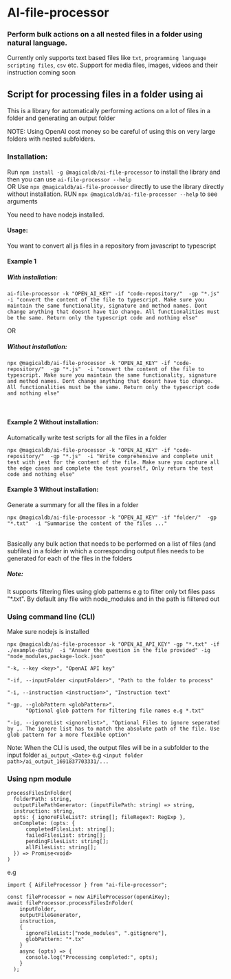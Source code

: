 # AI-file-processor
### Perform bulk actions on a all nested files in a folder using natural language.

 Currently only supports text based files like `txt`, `programming language scripting files`, `csv`  etc.
 Support for media files, images, videos and their instruction coming soon

## Script for processing files in a folder using ai
This is a library for automatically performing actions on a lot of files in a folder and generating an output folder 

NOTE: Using OpenAI cost money so be careful of using this on very large folders with nested subfolders.

### Installation:
Run `npm install -g @magicaldb/ai-file-processor`  to install the library and then you can use `ai-file-processor --help`  
OR 
Use `npx @magicaldb/ai-file-processor` directly to use the library directly without installation.
RUN `npx @magicaldb/ai-file-processor --help` to see arguments

You need to have nodejs installed.

#### Usage:
You want to convert all js files in a repository from javascript to typescript
#### Example 1 
##### With installation:
```
ai-file-processor -k "OPEN_AI_KEY" -if "code-repository/"  -gp "*.js"  -i "convert the content of the file to typescript. Make sure you maintain the same functionality, signature and method names. Dont change anything that doesnt have tio change. All functionalities must be the same. Return only the typescript code and nothing else"
```
OR
##### Without installation:
```
npx @magicaldb/ai-file-processor -k "OPEN_AI_KEY" -if "code-repository/"  -gp "*.js"  -i "convert the content of the file to typescript. Make sure you maintain the same functionality, signature and method names. Dont change anything that doesnt have tio change. All functionalities must be the same. Return only the typescript code and nothing else"
```

<br>

#### Example 2 Without installation:
Automatically write test scripts for all the files in a folder 
```
npx @magicaldb/ai-file-processor -k "OPEN_AI_KEY" -if "code-repository/"  -gp "*.js"  -i "Write comprehensive and complete unit test with jest for the content of the file. Make sure you capture all the edge cases and complete the test yourself, Only return the test code and nothing else"
```

#### Example 3 Without installation:
Generate a summary for all the files in a folder
```
npx @magicaldb/ai-file-processor -k "OPEN_AI_KEY" -if "folder/"  -gp "*.txt"  -i "Summarise the content of the files ..."
```


<br>
Basically any bulk action that needs to be performed on a list of files (and subfiles) in a folder in which a corresponding output files needs to be generated for each of the files in the folders 

##### Note:
It supports filtering files using glob patterns e.g to filter only txt files pass "*.txt". By default any file with node_modules and in the path is fiiltered out



### Using command line (CLI)
Make sure nodejs is installed

```
npx @magicaldb/ai-file-processor -k "OPEN_AI_API_KEY" -gp "*.txt" -if ./example-data/  -i "Answer the question in the file provided" -ig "node_modules,package-lock.json"
```

```
"-k, --key <key>", "OpenAI API key"

"-if, --inputFolder <inputFolder>", "Path to the folder to process"

"-i, --instruction <instruction>", "Instruction text"

"-gp, --globPattern <globPattern>",
      "Optional glob pattern for filtering file names e.g *.txt"

"-ig, --ignoreList <ignorelist>", "Optional Files to ignore seperated by ,. The ignore list has to match the absolute path of the file. Use glob pattern for a more flexible option"
```
Note:
When the CLI is used, the output files will be in a subfolder to the input folder `ai_output_<Date>` e.g `<input folder path>/ai_output_1691837703331/...`


### Using npm module

```
processFilesInFolder(
  folderPath: string,
  outputFilePathGenerator: (inputFilePath: string) => string,
  instruction: string,
  opts: { ignoreFileList?: string[]; fileRegex?: RegExp },
  onComplete: (opts: {
      completedFilesList: string[];
      failedFilesList: string[];
      pendingFilesList: string[];
      allFilesList: string[];
  }) => Promise<void>
)
```
e.g 
```
import { AiFileProcessor } from "ai-file-processor";

const fileProcessor = new AiFileProcessor(openAiKey);
await fileProcessor.processFilesInFolder(
    inputFolder,
    outputFileGenerator,
    instruction,
    {
      ignoreFileList:["node_modules", ".gitignore"],
      globPattern: "*.tx"
    }
    async (opts) => {
      console.log("Processing completed:", opts);
    }
  );
```



